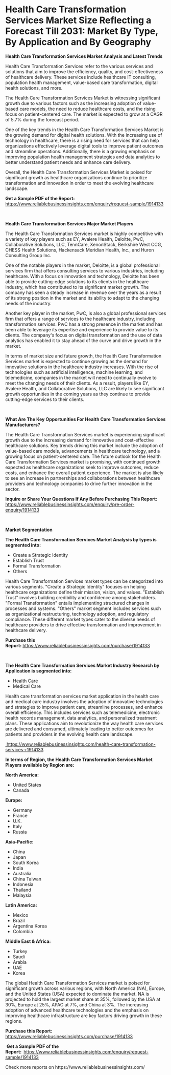 <p><h1>Health Care Transformation Services Market Size Reflecting a Forecast Till 2031: Market By Type, By Application and By Geography</h1></p><p><strong>Health Care Transformation Services Market Analysis and Latest Trends</strong></p>
<p><p>Health Care Transformation Services refer to the various services and solutions that aim to improve the efficiency, quality, and cost-effectiveness of healthcare delivery. These services include healthcare IT consulting, population health management, value-based care transformation, digital health solutions, and more.</p><p>The Health Care Transformation Services Market is witnessing significant growth due to various factors such as the increasing adoption of value-based care models, the need to reduce healthcare costs, and the rising focus on patient-centered care. The market is expected to grow at a CAGR of 5.7% during the forecast period.</p><p>One of the key trends in the Health Care Transformation Services Market is the growing demand for digital health solutions. With the increasing use of technology in healthcare, there is a rising need for services that can help organizations effectively leverage digital tools to improve patient outcomes and streamline operations. Additionally, there is a growing emphasis on improving population health management strategies and data analytics to better understand patient needs and enhance care delivery.</p><p>Overall, the Health Care Transformation Services Market is poised for significant growth as healthcare organizations continue to prioritize transformation and innovation in order to meet the evolving healthcare landscape.</p></p>
<p><strong>Get a Sample PDF of the Report:&nbsp;</strong> <a href="https://www.reliablebusinessinsights.com/enquiry/request-sample/1914133">https://www.reliablebusinessinsights.com/enquiry/request-sample/1914133</a></p>
<p>&nbsp;</p>
<p><strong>Health Care Transformation Services Major Market Players</strong></p>
<p><p>The Health Care Transformation Services market is highly competitive with a variety of key players such as EY, Avalere Health, Deloitte, PwC, Collaborative Solutions, LLC, TennCare, XenonStack, Berkshire West CCG, CHESS Health Solutions, Hackensack Meridian Health, Inc., and Huron Consulting Group Inc. </p><p>One of the notable players in the market, Deloitte, is a global professional services firm that offers consulting services to various industries, including healthcare. With a focus on innovation and technology, Deloitte has been able to provide cutting-edge solutions to its clients in the healthcare industry, which has contributed to its significant market growth. The company has seen a steady increase in revenue over the years as a result of its strong position in the market and its ability to adapt to the changing needs of the industry.</p><p>Another key player in the market, PwC, is also a global professional services firm that offers a range of services to the healthcare industry, including transformation services. PwC has a strong presence in the market and has been able to leverage its expertise and experience to provide value to its clients. The company's focus on digital transformation and the use of data analytics has enabled it to stay ahead of the curve and drive growth in the market.</p><p>In terms of market size and future growth, the Health Care Transformation Services market is expected to continue growing as the demand for innovative solutions in the healthcare industry increases. With the rise of technologies such as artificial intelligence, machine learning, and telemedicine, companies in the market will need to continually evolve to meet the changing needs of their clients. As a result, players like EY, Avalere Health, and Collaborative Solutions, LLC are likely to see significant growth opportunities in the coming years as they continue to provide cutting-edge services to their clients.</p></p>
<p>&nbsp;</p>
<p><strong>What Are The Key Opportunities For Health Care Transformation Services Manufacturers?</strong></p>
<p><p>The Health Care Transformation Services market is experiencing significant growth due to the increasing demand for innovative and cost-effective healthcare solutions. Key trends driving this market include the adoption of value-based care models, advancements in healthcare technology, and a growing focus on patient-centered care. The future outlook for the Health Care Transformation Services market is promising, with continued growth expected as healthcare organizations seek to improve outcomes, reduce costs, and enhance the overall patient experience. The market is also likely to see an increase in partnerships and collaborations between healthcare providers and technology companies to drive further innovation in the sector.</p></p>
<p><strong>Inquire or Share Your Questions If Any Before Purchasing This Report:</strong> <a href="https://www.reliablebusinessinsights.com/enquiry/pre-order-enquiry/1914133">https://www.reliablebusinessinsights.com/enquiry/pre-order-enquiry/1914133</a></p>
<p>&nbsp;</p>
<p><strong>Market Segmentation</strong></p>
<p><strong>The Health Care Transformation Services Market Analysis by types is segmented into:</strong></p>
<p><ul><li>Create a Strategic Identity</li><li>Establish Trust</li><li>Formal Transformation</li><li>Others</li></ul></p>
<p><p>Health Care Transformation Services market types can be categorized into various segments. "Create a Strategic Identity" focuses on helping healthcare organizations define their mission, vision, and values. "Establish Trust" involves building credibility and confidence among stakeholders. "Formal Transformation" entails implementing structured changes in processes and systems. "Others" market segment includes services such as organizational restructuring, technology adoption, and regulatory compliance. These different market types cater to the diverse needs of healthcare providers to drive effective transformation and improvement in healthcare delivery.</p></p>
<p><strong>Purchase this Report:&nbsp;</strong><a href="https://www.reliablebusinessinsights.com/purchase/1914133">https://www.reliablebusinessinsights.com/purchase/1914133</a></p>
<p>&nbsp;</p>
<p><strong>The Health Care Transformation Services Market Industry Research by Application is segmented into:</strong></p>
<p><ul><li>Health Care</li><li>Medical Care</li></ul></p>
<p><p>Health care transformation services market application in the health care and medical care industry involves the adoption of innovative technologies and strategies to improve patient care, streamline processes, and enhance overall efficiency. This includes services such as telemedicine, electronic health records management, data analytics, and personalized treatment plans. These applications aim to revolutionize the way health care services are delivered and consumed, ultimately leading to better outcomes for patients and providers in the evolving health care landscape.</p></p>
<p><a href="https://www.reliablebusinessinsights.com/health-care-transformation-services-r1914133">&nbsp;https://www.reliablebusinessinsights.com/health-care-transformation-services-r1914133</a></p>
<p><strong>In terms of Region, the Health Care Transformation Services Market Players available by Region are:</strong></p>
<p>
    <p> <strong> North America: </strong>
        <ul>
            <li>United States</li>
            <li>Canada</li>
        </ul>
        </p> 
    <p> <strong> Europe: </strong>
        <ul>
            <li>Germany</li>
            <li>France</li>
            <li>U.K.</li>
            <li>Italy</li>
            <li>Russia</li>
        </ul>
        </p> 
    <p> <strong> Asia-Pacific: </strong>
        <ul>
            <li>China</li>
            <li>Japan</li>
            <li>South Korea</li>
            <li>India</li>
            <li>Australia</li>
            <li>China Taiwan</li>
            <li>Indonesia</li>
            <li>Thailand</li>
            <li>Malaysia</li>
        </ul>
        </p> 
    <p> <strong> Latin America: </strong>
        <ul>
            <li>Mexico</li>
            <li>Brazil</li>
            <li>Argentina Korea</li>
            <li>Colombia</li>
        </ul>
        </p> 
    <p> <strong> Middle East & Africa: </strong>
        <ul>
            <li>Turkey</li>
            <li>Saudi</li>
            <li>Arabia</li>
            <li>UAE</li>
            <li>Korea</li>
        </ul>
    </p>
    </p>
<p><p>The global Health Care Transformation Services market is poised for significant growth across various regions, with North America (NA), Europe, and the United States (USA) expected to dominate the market. NA is projected to hold the largest market share at 35%, followed by the USA at 30%, Europe at 25%, APAC at 7%, and China at 3%. The increasing adoption of advanced healthcare technologies and the emphasis on improving healthcare infrastructure are key factors driving growth in these regions.</p></p>
<p><strong>Purchase this Report: </strong><a href="https://www.reliablebusinessinsights.com/purchase/1914133">https://www.reliablebusinessinsights.com/purchase/1914133</a></p>
<p>&nbsp;<strong>Get a Sample PDF of the Report:&nbsp;&nbsp;</strong><a href="https://www.reliablebusinessinsights.com/enquiry/request-sample/1914133">https://www.reliablebusinessinsights.com/enquiry/request-sample/1914133</a></p>
<p><strong></strong></p>
<p>Check more reports on https://www.reliablebusinessinsights.com/</p>
